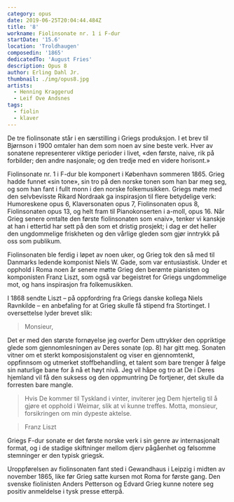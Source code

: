 ```yaml
---
category: opus
date: 2019-06-25T20:04:44.484Z
title: '8'
workname: Fiolinsonate nr. 1 i F-dur
startDate: '15.6'
location: 'Troldhaugen'
composedin: '1865'
dedicatedTo: 'August Fries'
description: Opus 8
author: Erling Dahl Jr.
thumbnail: ./img/opus8.jpg
artists:
  - Henning Kraggerud
  - Leif Ove Andsnes
tags:
  - fiolin
  - klaver
---
```

De tre fiolinsonate står i en særstilling i Griegs produksjon. I et brev til Bjørnson i 1900 omtaler han dem som noen av sine beste verk. Hver av sonatene representerer viktige perioder i livet, «den første, naive, rik på forbilder; den andre nasjonale; og den tredje med en videre horisont.»

Fiolinsonate nr. 1 i F-dur ble komponert i København sommeren 1865. Grieg hadde funnet «sin tone», sin tro på den norske tonen som han bar meg seg, og som han fant i fullt monn i den norske folkemusikken. Griegs møte med den selvbevisste Rikard Nordraak ga inspirasjon til flere betydelige verk: Humoreskene opus 6, Klaversonaten opus 7, Fiolinsonaten opus 8, Fiolinsonaten opus 13, og helt fram til Pianokonserten i a-moll, opus 16. Når Grieg senere omtalte den første fiolinsonaten som «naiv», tenker vi kanskje at han i ettertid har sett på den som et dristig prosjekt; i dag er det heller den ungdommelige friskheten og den vårlige gleden som gjør inntrykk på oss som publikum.

Fiolinsonaten ble ferdig i løpet av noen uker, og Grieg tok den så med til Danmarks ledende komponist Niels W. Gade, som var entusiastisk. Under et opphold i Roma noen år senere møtte Grieg den berømte pianisten og komponisten Franz Liszt, som også var begeistret for Griegs ungdommelige mot, og hans inspirasjon fra folkemusikken.  

I 1868 sendte Liszt – på oppfordring fra Griegs danske kollega Niels Ravnkilde – en anbefaling for at Grieg skulle få stipend fra Stortinget. I oversettelse lyder brevet slik:

> Monsieur,
>
Det er med den største fornøyelse jeg overfor Dem uttrykker den oppriktige glede som gjennomlesningen av Deres sonate (op. 8) har gitt meg. Sonaten vitner om et sterkt komposisjonstalent og viser en gjennomtenkt, oppfinnsom og utmerket stoffbehandling, et talent som bare trenger å følge sin naturlige bane for å nå et høyt nivå. Jeg vil håpe og tro at De i Deres hjemland vil få den suksess og den oppmuntring De fortjener, det skulle da forresten bare mangle.  

> Hvis De kommer til Tyskland i vinter, inviterer jeg Dem hjertelig til å gjøre et opphold i Weimar, slik at vi kunne treffes.
Motta, monsieur, forsikringen om min dypeste aktelse.

> Franz Liszt

Griegs F-dur sonate er det første norske verk i sin genre av internasjonalt format, og i de stadige skiftninger mellom djerv pågåenhet og følsomme stemninger er den typisk griegsk.

Uroppførelsen av fiolinsonaten fant sted i Gewandhaus i Leipzig i midten av november 1865, like før Grieg satte kursen mot Roma for første gang. Den svenske fiolinisten Anders Petterson og Edvard Grieg kunne notere seg positiv anmeldelse i tysk presse etterpå.

